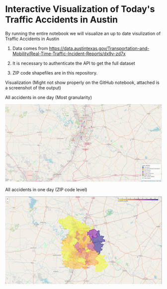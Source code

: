 # Interactive Visualization of Today's Traffic Accidents in Austin

By running the entire notebook we will visualize an up to date visulization of Traffic Accidents in Austin

  1. Data comes from https://data.austintexas.gov/Transportation-and-Mobility/Real-Time-Traffic-Incident-Reports/dx9v-zd7x
  
  2. It is necessary to authenticate the API to get the full dataset
  
  3. ZIP code shapefiles are in this repository.

Visualization (Might not show properly on the GitHub notebook, attached is a screenshot of the output)

All accidents in one day (Most granularity)

<img src="https://github.com/mnovovil/AustinTrafficAccidentsToday/blob/main/Visualization.png">

All accidents in one day (ZIP code level)

<img src="https://github.com/mnovovil/AustinTrafficAccidentsToday/blob/main/accident_zip.png">
